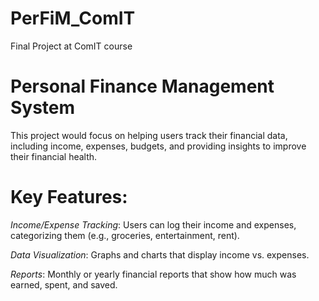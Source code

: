 # PerFiM_ComIT

Final Project at ComIT course

# Personal Finance Management System

This project would focus on helping users track their financial data, including income, expenses, budgets, and providing insights to improve their financial health.

# Key Features:

_Income/Expense Tracking_: Users can log their income and expenses, categorizing them (e.g., groceries, entertainment, rent).

_Data Visualization_: Graphs and charts that display income vs. expenses.

_Reports_: Monthly or yearly financial reports that show how much was earned, spent, and saved.
